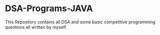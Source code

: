 # DSA-Programs-JAVA
This Repository contains all DSA and some basic competitive programming questions all written by myself.
